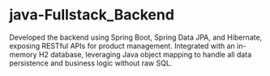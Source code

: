 # java-Fullstack_Backend
Developed the backend using Spring Boot, Spring Data JPA, and Hibernate, exposing RESTful APIs for product management. Integrated with an in-memory H2 database, leveraging Java object mapping to handle all data persistence and business logic without raw SQL.
